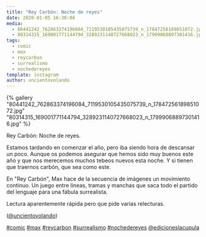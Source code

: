 ```yaml
---
title: "Rey Carbón: Noche de reyes"
date: 2020-01-05 16:38:04
media: 
  - 80441242_762863374196084_7119530105435075739_n_17847256189851072.jpg
  - 80314315_169001771144794_3289231140727668023_n_17999068897301416.jpg
tags: 
  - comic
  - max
  - reycarbon
  - surrealismo
  - nochedereyes
template: instagram
author: uncientovolando
---
```


{% gallery "80441242_762863374196084_7119530105435075739_n_17847256189851072.jpg" "80314315_169001771144794_3289231140727668023_n_17999068897301416.jpg" %}

Rey Carbón: Noche de reyes.

Estamos tardando en comenzar el año, pero iba siendo hora de descansar un poco. Aunque os podemos asegurar que hemos sido muy buenos este año y que nos merecemos muchos tebeos nuevos esta noche. Y si tienen que traernos carbón, que sea como este.

En "Rey Carbón", Max hace de la secuencia de imágenes un movimiento continuo. Un juego entre líneas, tramas y manchas que saca todo el partido del lenguaje para una fábula surrealista.

Lectura aparentemente rápida pero que pide varias relecturas.

([@uncientovolando](https://instagram.com/uncientovolando))

[#comic](/etiquetas/comic) [#max](/etiquetas/max) [#reycarbon](/etiquetas/reycarbon) [#surrealismo](/etiquetas/surrealismo) [#nochedereyes](/etiquetas/nochedereyes) [@edicioneslacupula](https://instagram.com/edicioneslacupula)
